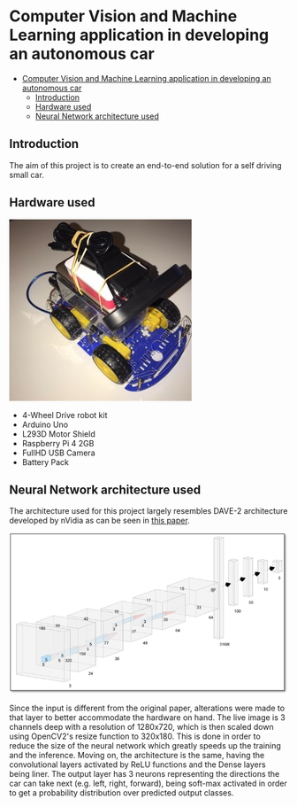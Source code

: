 # Computer Vision and Machine Learning application in developing an autonomous car

- [Computer Vision and Machine Learning application in developing an autonomous car](#computer-vision-and-machine-learning-application-in-developing-an-autonomous-car)
  - [Introduction](#introduction)
  - [Hardware used](#hardware-used)
  - [Neural Network architecture used](#neural-network-architecture-used)

## Introduction

The aim of this project is to create an end-to-end solution for a self driving small car.

## Hardware used

![Robot design](rsc/robot_design.jpg)

- 4-Wheel Drive robot kit
- Arduino Uno
- L293D Motor Shield
- Raspberry Pi 4 2GB
- FullHD USB Camera
- Battery Pack

## Neural Network architecture used

The architecture used for this project largely resembles DAVE-2 architecture developed by nVidia as can be seen in [this paper](https://developer.nvidia.com/blog/deep-learning-self-driving-cars/).

![Architecture of the neural network](rsc/nn_architecture.png)

Since the input is different from the original paper, alterations were made to that layer to better accommodate the hardware on hand.
The live image is 3 channels deep with a resolution of 1280x720, which is then scaled down using OpenCV2's resize function to 320x180. This is done in order to reduce the size of the neural network which greatly speeds up the training and the inference.
Moving on, the architecture is the same, having the convolutional layers activated by ReLU functions and the Dense layers being liner. The output layer has 3 neurons representing the directions the car can take next (e.g. left, right, forward), being soft-max activated in order to get a probability distribution over predicted output classes.

